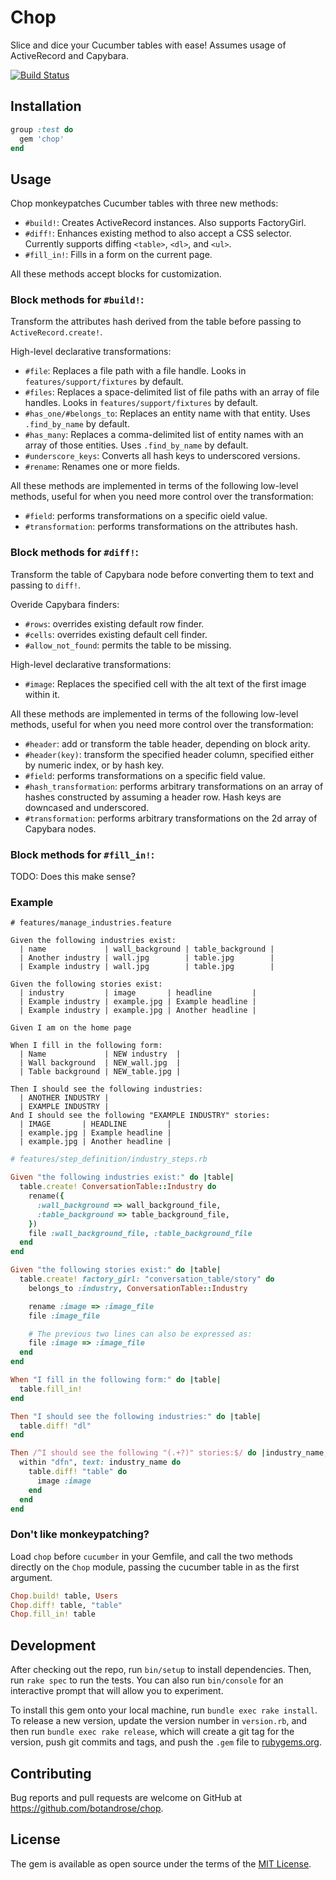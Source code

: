 # Chop

Slice and dice your Cucumber tables with ease! Assumes usage of ActiveRecord and Capybara.

[![Build Status](https://travis-ci.org/botandrose/chop.svg?branch=master)](https://travis-ci.org/botandrose/chop)

## Installation

```ruby
group :test do
  gem 'chop'
end
```

## Usage

Chop monkeypatches Cucumber tables with three new methods:

* `#build!`: Creates ActiveRecord instances. Also supports FactoryGirl.
* `#diff!`: Enhances existing method to also accept a CSS selector. Currently supports diffing `<table>`, `<dl>`, and `<ul>`.
* `#fill_in!`: Fills in a form on the current page.

All these methods accept blocks for customization.

### Block methods for `#build!`:

Transform the attributes hash derived from the table before passing to `ActiveRecord.create!`.

High-level declarative transformations:

* `#file`: Replaces a file path with a file handle. Looks in `features/support/fixtures` by default.
* `#files`: Replaces a space-delimited list of file paths with an array of file handles. Looks in `features/support/fixtures` by default.
* `#has_one/#belongs_to`: Replaces an entity name with that entity. Uses `.find_by_name` by default.
* `#has_many`: Replaces a comma-delimited list of entity names with an array of those entities. Uses `.find_by_name` by default.
* `#underscore_keys`: Converts all hash keys to underscored versions.
* `#rename`: Renames one or more fields.

All these methods are implemented in terms of the following low-level methods, useful for when you need more control over the transformation:
* `#field`: performs transformations on a specific oield value.
* `#transformation`: performs transformations on the attributes hash.

### Block methods for `#diff!`:

Transform the table of Capybara node before converting them to text and passing to `diff!`.

Overide Capybara finders:
* `#rows`: overrides existing default row finder.
* `#cells`: overrides existing default cell finder.
* `#allow_not_found`: permits the table to be missing.

High-level declarative transformations:
* `#image`: Replaces the specified cell with the alt text of the first image within it.

All these methods are implemented in terms of the following low-level methods, useful for when you need more control over the transformation:
* `#header`: add or transform the table header, depending on block arity.
* `#header(key)`: transform the specified header column, specified either by numeric index, or by hash key.
* `#field`: performs transformations on a specific field value.
* `#hash_transformation`: performs arbitrary transformations on an array of hashes constructed by assuming a header row. Hash keys are downcased and underscored.
* `#transformation`: performs arbitrary transformations on the 2d array of Capybara nodes.

### Block methods for `#fill_in!`:

TODO: Does this make sense?

### Example

```gherkin
# features/manage_industries.feature

Given the following industries exist:
  | name             | wall_background | table_background |
  | Another industry | wall.jpg        | table.jpg        |
  | Example industry | wall.jpg        | table.jpg        |

Given the following stories exist:
  | industry         | image       | headline         |
  | Example industry | example.jpg | Example headline |
  | Example industry | example.jpg | Another headline |

Given I am on the home page

When I fill in the following form:
  | Name             | NEW industry  |
  | Wall background  | NEW_wall.jpg  |
  | Table background | NEW_table.jpg |

Then I should see the following industries:
  | ANOTHER INDUSTRY |
  | EXAMPLE INDUSTRY |
And I should see the following "EXAMPLE INDUSTRY" stories:
  | IMAGE       | HEADLINE         |
  | example.jpg | Example headline |
  | example.jpg | Another headline |
```

```ruby
# features/step_definition/industry_steps.rb

Given "the following industries exist:" do |table|
  table.create! ConversationTable::Industry do
    rename({
      :wall_background => wall_background_file,
      :table_background => table_background_file,
    })
    file :wall_background_file, :table_background_file
  end
end

Given "the following stories exist:" do |table|
  table.create! factory_girl: "conversation_table/story" do
    belongs_to :industry, ConversationTable::Industry

    rename :image => :image_file
    file :image_file

    # The previous two lines can also be expressed as:
    file :image => :image_file
  end
end

When "I fill in the following form:" do |table|
  table.fill_in!
end

Then "I should see the following industries:" do |table|
  table.diff! "dl"
end

Then /^I should see the following "(.+?)" stories:$/ do |industry_name, table|
  within "dfn", text: industry_name do
    table.diff! "table" do
      image :image
    end
  end
end
```

### Don't like monkeypatching?

Load `chop` before `cucumber` in your Gemfile, and call the two methods directly on the `Chop` module, passing the cucumber table in as the first argument.

```ruby
Chop.build! table, Users
Chop.diff! table, "table"
Chop.fill_in! table
```

## Development

After checking out the repo, run `bin/setup` to install dependencies. Then, run `rake spec` to run the tests. You can also run `bin/console` for an interactive prompt that will allow you to experiment.

To install this gem onto your local machine, run `bundle exec rake install`. To release a new version, update the version number in `version.rb`, and then run `bundle exec rake release`, which will create a git tag for the version, push git commits and tags, and push the `.gem` file to [rubygems.org](https://rubygems.org).

## Contributing

Bug reports and pull requests are welcome on GitHub at https://github.com/botandrose/chop.

## License

The gem is available as open source under the terms of the [MIT License](http://opensource.org/licenses/MIT).

